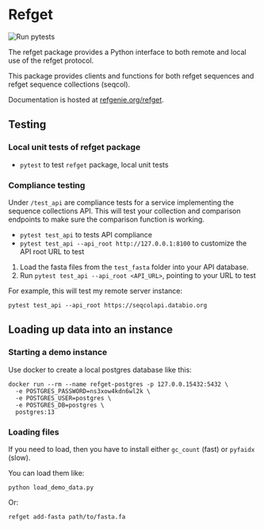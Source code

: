 # Refget

![Run pytests](https://github.com/pepkit/looper/workflows/Run%20pytests/badge.svg)

The refget package provides a Python interface to both remote and local use of the refget protocol.

This package provides clients and functions for both refget sequences and refget sequence collections (seqcol).

Documentation is hosted at [refgenie.org/refget](https://refgenie.org/refget/).

## Testing

### Local unit tests of refget package

- `pytest` to test `refget` package, local unit tests

### Compliance testing 

Under `/test_api` are compliance tests for a service implementing the sequence collections API. This will test your collection and comparison endpoints to make sure the comparison function is working. 

- `pytest test_api` to tests API compliance
- `pytest test_api --api_root http://127.0.0.1:8100` to customize the API root URL to test

1. Load the fasta files from the `test_fasta` folder into your API database.
2. Run `pytest test_api --api_root <API_URL>`, pointing to your URL to test

For example, this will test my remote server instance:

```
pytest test_api --api_root https://seqcolapi.databio.org
```


## Loading up data into an instance

### Starting a demo instance 

Use docker to create a local postgres database like this:

```
docker run --rm --name refget-postgres -p 127.0.0.15432:5432 \
  -e POSTGRES_PASSWORD=ns3xow4kdn6wl2k \
  -e POSTGRES_USER=postgres \
  -e POSTGRES_DB=postgres \
  postgres:13
```

### Loading files

If you need to load, then you have to install either `gc_count` (fast) or `pyfaidx` (slow).

You can load them like:

```
python load_demo_data.py
```

Or:

```
refget add-fasta path/to/fasta.fa
```





